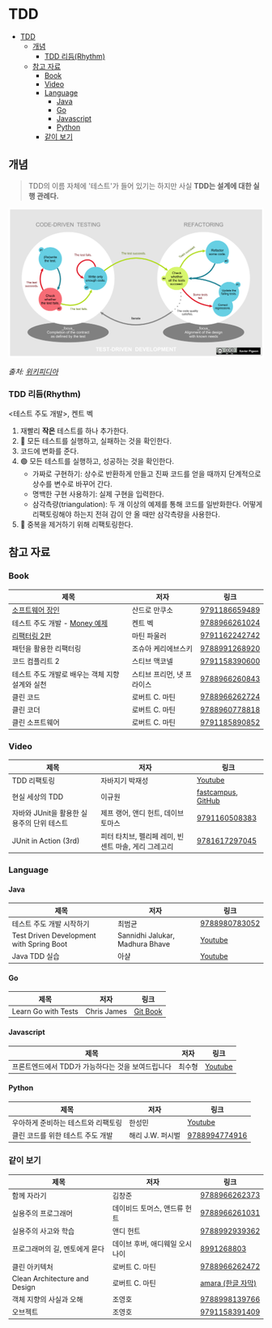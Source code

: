 # TDD

- [TDD](#tdd)
  - [개념](#개념)
    - [TDD 리듬(Rhythm)](#tdd-리듬rhythm)
  - [참고 자료](#참고-자료)
    - [Book](#book)
    - [Video](#video)
    - [Language](#language)
      - [Java](#java)
      - [Go](#go)
      - [Javascript](#javascript)
      - [Python](#python)
    - [같이 보기](#같이-보기)

## 개념

> TDD의 이름 자체에 '테스트'가 들어 있기는 하지만 사실 **TDD는 설계에 대한 실행 관례다.**

![tdd-global-lifecycle](image/tdd-global-lifecycle.png)

_출처: [위키피디아](https://en.wikipedia.org/wiki/Test-driven_development)_

### TDD 리듬(Rhythm)

<테스트 주도 개발>, 켄트 벡

1. 재빨리 **작은** 테스트를 하나 추가한다.
2. 🔴 모든 테스트를 실행하고, 실패하는 것을 확인한다.
3. 코드에 변화를 준다.
4. 🟢 모든 테스트를 실행하고, 성공하는 것을 확인한다.
   - 가짜로 구현하기: 상수로 반환하게 만들고 진짜 코드를 얻을 때까지 단계적으로 상수를 변수로 바꾸어 간다.
   - 명백한 구현 사용하기: 실제 구현을 입력한다.
   - 삼각측량(triangulation): 두 개 이상의 예제를 통해 코드를 일반화한다. 어떻게 리팩토링해야 하는지 전혀 감이 안 올 때만 삼각측량을 사용한다.
5. 🔵 중복을 제거하기 위해 리팩토링한다.

## 참고 자료

### Book

| 제목                                                                                                  | 저자                       | 링크                                                                              |
| ----------------------------------------------------------------------------------------------------- | -------------------------- | --------------------------------------------------------------------------------- |
| [소프트웨어 장인](books/the-software-craftsman.md)                                                    | 산드로 만쿠소              | [9791186659489](https://www.gilbut.co.kr/book/view?bookcode=BN001288)             |
| 테스트 주도 개발 - [Money 예제](https://github.com/tdd-kata/java/blob/main/money-kent-beck/README.md) | 켄트 벡                    | [9788966261024](https://www.aladin.co.kr/shop/wproduct.aspx?ISBN=9788966261024)   |
| [리팩터링 2판](books/refactoring-2.md)                                                                | 마틴 파울러                | [9791162242742](https://www.hanbit.co.kr/store/books/look.php?p_code=B6952616555) |
| 패턴을 활용한 리팩터링                                                                                | 조슈아 케리에브스키        | [9788991268920](https://www.aladin.co.kr/shop/wproduct.aspx?ISBN=9788991268920)   |
| 코드 컴플리트 2                                                                                       | 스티브 맥코넬              | [9791158390600](https://wikibook.co.kr/code-complete-2/)                          |
| 테스트 주도 개발로 배우는 객체 지향 설계와 실천                                                       | 스티브 프리먼, 냇 프라이스 | [9788966260843](http://ebook.insightbook.co.kr/book/19)                           |
| 클린 코드                                                                                             | 로버트 C. 마틴             | [9788966262724](http://ebook.insightbook.co.kr/book/79)                           |
| 클린 코더                                                                                             | 로버트 C. 마틴             | [9788960778818](http://www.acornpub.co.kr/book/clean-coder)                       |
| 클린 소프트웨어                                                                                       | 로버트 C. 마틴             | [9791185890852](https://jpub.tistory.com/682)                                     |

### Video

| 제목                                       | 저자                                                 | 링크                                                                                                   |
| ------------------------------------------ | ---------------------------------------------------- | ------------------------------------------------------------------------------------------------------ |
| TDD 리팩토링                               | 자바지기 박재성                                      | [Youtube](https://youtu.be/bIeqAlmNRrA)                                                                |
| 현실 세상의 TDD                            | 이규원                                               | [fastcampus](https://www.fastcampus.co.kr/dev_red_ygw), [GitHub](https://github.com/gyuwon/TDDHandsOn) |
| 자바와 JUnit을 활용한 실용주의 단위 테스트 | 제프 랭어, 앤디 헌트, 데이브 토마스                  | [9791160508383](https://www.aladin.co.kr/shop/wproduct.aspx?ISBN=9791160508383)                        |
| JUnit in Action (3rd)                      | 피터 타치브, 펠리페 레미, 빈센트 마솔, 게리 그레고리 | [9781617297045](https://www.manning.com/books/junit-in-action-third-edition)                           |

### Language

#### Java

| 제목                                     | 저자                            | 링크                                                                                |
| ---------------------------------------- | ------------------------------- | ----------------------------------------------------------------------------------- |
| 테스트 주도 개발 시작하기                | 최범균                          | [9788980783052](https://www.aladin.co.kr/shop/wproduct.aspx?ISBN=9788980783052)     |
| Test Driven Development with Spring Boot | Sannidhi Jalukar, Madhura Bhave | [Youtube](https://youtu.be/s9vt6UJiHg4)                                             |
| Java TDD 실습                            | 아샬                            | [Youtube](https://www.youtube.com/playlist?list=PLbdtsbZUwdeRirBYnWrMSvKYS4CcmXCeU) |

#### Go

| 제목                | 저자        | 링크                                                              |
| ------------------- | ----------- | ----------------------------------------------------------------- |
| Learn Go with Tests | Chris James | [Git Book](https://github.com/MiryangJung/learn-go-with-tests-ko) |

#### Javascript

| 제목                                              | 저자   | 링크                                    |
| ------------------------------------------------- | ------ | --------------------------------------- |
| 프론트엔드에서 TDD가 가능하다는 것을 보여드립니다 | 최수형 | [Youtube](https://youtu.be/L1dtkLeIz-M) |

#### Python

| 제목                                | 저자             | 링크                                                                            |
| ----------------------------------- | ---------------- | ------------------------------------------------------------------------------- |
| 우아하게 준비하는 테스트와 리팩토링 | 한성민           | [Youtube](https://youtu.be/S5SY2pkmOy0)                                         |
| 클린 코드를 위한 테스트 주도 개발   | 해리 J.W. 퍼시벌 | [9788994774916](https://www.aladin.co.kr/shop/wproduct.aspx?ISBN=9788994774916) |

### 같이 보기

| 제목                           | 저자                           | 링크                                                                                                                |
| ------------------------------ | ------------------------------ | ------------------------------------------------------------------------------------------------------------------- |
| 함께 자라기                    | 김창준                         | [9788966262373](http://ebook.insightbook.co.kr/book/65)                                                             |
| 실용주의 프로그래머            | 데이비드 토머스, 앤드류 헌트   | [9788966261031](https://www.aladin.co.kr/shop/wproduct.aspx?ISBN=9788966261031)                                     |
| 실용주의 사고와 학습           | 앤디 헌트                      | [9788992939362](https://wikibook.co.kr/pragmatic-thinking-and-learning/)                                            |
| 프로그래머의 길, 멘토에게 묻다 | 데이브 후버, 애디웨일 오시나이 | [8991268803](https://www.aladin.co.kr/shop/wproduct.aspx?ISBN=8991268803)                                           |
| 클린 아키텍처                  | 로버트 C. 마틴                 | [9788966262472](https://blog.insightbook.co.kr/2019/08/08/%ED%81%B4%EB%A6%B0-%EC%95%84%ED%82%A4%ED%85%8D%EC%B2%98/) |
| Clean Architecture and Design  | 로버트 C. 마틴                 | [amara (한글 자막)](https://amara.org/ko/videos/0AtjY87egE3m/ko/796487/)                                            |
| 객체 지향의 사실과 오해        | 조영호                         | [9788998139766](https://wikibook.co.kr/object-orientation/)                                                         |
| 오브젝트                       | 조영호                         | [9791158391409](https://wikibook.co.kr/object/)                                                                     |
